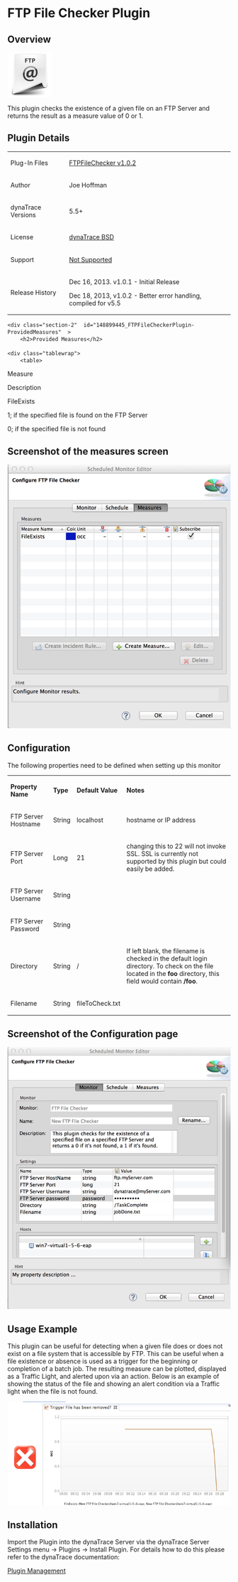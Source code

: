 <html xmlns="http://www.w3.org/1999/xhtml">
<head>
    <title>FTP File Checker Plugin</title>
    <meta http-equiv="Content-Type" content="text/html; charset=UTF-8"/>
    <meta http-equiv="X-UA-Compatible" content="IE=EmulateIE8" />
    <meta content="Scroll Wiki Publisher" name="generator"/>
    <link type="text/css" rel="stylesheet" href="css/blueprint/liquid.css" media="screen, projection"/>
    <link type="text/css" rel="stylesheet" href="css/blueprint/print.css" media="print"/>
    <link type="text/css" rel="stylesheet" href="css/content-style.css" media="screen, projection, print"/>
    <link type="text/css" rel="stylesheet" href="css/screen.css" media="screen, projection"/>
    <link type="text/css" rel="stylesheet" href="css/print.css" media="print"/>
</head>
<body>
                <h1>FTP File Checker Plugin</h1>
    <div class="section-2"  id="148899445_FTPFileCheckerPlugin-Overview"  >
        <h2>Overview</h2>
    <p>
    </p>
            <img src="images_community/download/attachments/148899445/icon.png" alt="images_community/download/attachments/148899445/icon.png" class="confluence-embedded-image" />
            <p>
This plugin checks the existence of a given file on an FTP Server and returns the result as a measure value of 0 or 1.    </p>
    </div>
    <div class="section-2"  id="148899445_FTPFileCheckerPlugin-PluginDetails"  >
        <h2>Plugin Details</h2>
    <div class="tablewrap">
        <table>
<thead class=" "></thead><tfoot class=" "></tfoot><tbody class=" ">    <tr>
            <td rowspan="1" colspan="1">
        <p>
Plug-In Files    </p>
            </td>
                <td rowspan="1" colspan="1">
        <p>
<a href="attachments_149554230_1_com.dynatrace.FTPFileChecker_1.0.2.jar">FTPFileChecker v1.0.2</a>    </p>
            </td>
        </tr>
    <tr>
            <td rowspan="1" colspan="1">
        <p>
Author    </p>
            </td>
                <td rowspan="1" colspan="1">
        <p>
Joe Hoffman    </p>
            </td>
        </tr>
    <tr>
            <td rowspan="1" colspan="1">
        <p>
dynaTrace Versions    </p>
            </td>
                <td rowspan="1" colspan="1">
        <p>
5.5+    </p>
            </td>
        </tr>
    <tr>
            <td rowspan="1" colspan="1">
        <p>
License    </p>
            </td>
                <td rowspan="1" colspan="1">
        <p>
<a href="attachments_5275722_2_dynaTraceBSD.txt">dynaTrace BSD</a>    </p>
            </td>
        </tr>
    <tr>
            <td rowspan="1" colspan="1">
        <p>
Support    </p>
            </td>
                <td rowspan="1" colspan="1">
        <p>
<a href="https://community/display/DL/Support+Levels">Not Supported</a>    </p>
            </td>
        </tr>
    <tr>
            <td rowspan="1" colspan="1">
        <p>
Release History    </p>
            </td>
                <td rowspan="1" colspan="1">
        <p>
Dec 16, 2013.  v1.0.1 - Initial Release    </p>
    <p>
Dec 18, 2013, v1.0.2 - Better error handling, compiled for v5.5    </p>
            </td>
        </tr>
</tbody>        </table>
            </div>
    </div>
    
    <div class="section-2"  id="148899445_FTPFileCheckerPlugin-ProvidedMeasures"  >
        <h2>Provided Measures</h2>
    
    <div class="tablewrap">
        <table>
<thead class=" ">    <tr>
            <td rowspan="1" colspan="1">
        <p>
Measure    </p>
            </td>
                <td rowspan="1" colspan="1">
        <p>
Description    </p>
            </td>
        </tr>
</thead><tfoot class=" "></tfoot><tbody class=" ">    <tr>
            <td rowspan="1" colspan="1">
        <p>
FileExists    </p>
            </td>
                <td rowspan="1" colspan="1">
        <p>
1; if the specified file is found on the FTP Server    </p>
    <p>
0; if the specified file is not found    </p>
            </td>
        </tr>
</tbody>        </table>
            </div>
    </div>
    <div class="section-2"  id="148899445_FTPFileCheckerPlugin-Screenshotofthemeasuresscreen"  >
        <h2>Screenshot of the measures screen</h2>
    <p>
            <img src="images_community/download/attachments/148899445/Measures.png" alt="images_community/download/attachments/148899445/Measures.png" class="" />
            </p>
    </div>
    <div class="section-2"  id="148899445_FTPFileCheckerPlugin-Configuration"  >
        <h2>Configuration</h2>
    <p>
The following properties need to be defined when setting up this monitor    </p>
    <div class="tablewrap">
        <table>
<thead class=" "></thead><tfoot class=" "></tfoot><tbody class=" ">    <tr>
            <td rowspan="1" colspan="1">
        <p>
<strong class=" ">Property Name</strong>    </p>
            </td>
                <td rowspan="1" colspan="1">
        <p>
<strong class=" ">Type</strong>    </p>
            </td>
                <td rowspan="1" colspan="1">
        <p>
<strong class=" ">Default Value</strong>    </p>
            </td>
                <td rowspan="1" colspan="1">
        <p>
<strong class=" ">Notes</strong>    </p>
            </td>
        </tr>
    <tr>
            <td rowspan="1" colspan="1">
        <p>
FTP Server Hostname    </p>
            </td>
                <td rowspan="1" colspan="1">
        <p>
String    </p>
            </td>
                <td rowspan="1" colspan="1">
        <p>
localhost    </p>
            </td>
                <td rowspan="1" colspan="1">
        <p>
hostname or IP address    </p>
            </td>
        </tr>
    <tr>
            <td rowspan="1" colspan="1">
        <p>
FTP Server Port    </p>
            </td>
                <td rowspan="1" colspan="1">
        <p>
Long    </p>
            </td>
                <td rowspan="1" colspan="1">
        <p>
21    </p>
            </td>
                <td rowspan="1" colspan="1">
        <p>
changing this to 22 will not invoke SSL.  SSL is currently not supported by this plugin but could easily be added.    </p>
            </td>
        </tr>
    <tr>
            <td rowspan="1" colspan="1">
        <p>
FTP Server Username    </p>
            </td>
                <td rowspan="1" colspan="1">
        <p>
String    </p>
            </td>
                <td rowspan="1" colspan="1">
        <p>
    </p>
            </td>
                <td rowspan="1" colspan="1">
        <p>
    </p>
            </td>
        </tr>
    <tr>
            <td rowspan="1" colspan="1">
        <p>
FTP Server Password    </p>
            </td>
                <td rowspan="1" colspan="1">
        <p>
String    </p>
            </td>
                <td rowspan="1" colspan="1">
        <p>
    </p>
            </td>
                <td rowspan="1" colspan="1">
        <p>
    </p>
            </td>
        </tr>
    <tr>
            <td rowspan="1" colspan="1">
        <p>
Directory    </p>
            </td>
                <td rowspan="1" colspan="1">
        <p>
String    </p>
            </td>
                <td rowspan="1" colspan="1">
        <p>
/    </p>
            </td>
                <td rowspan="1" colspan="1">
        <p>
If left blank, the filename is checked in the default login directory.  To check on the file located in the <strong class=" ">foo</strong> directory, this field would contain <strong class=" ">/foo</strong>.    </p>
            </td>
        </tr>
    <tr>
            <td rowspan="1" colspan="1">
        <p>
Filename    </p>
            </td>
                <td rowspan="1" colspan="1">
        <p>
String    </p>
            </td>
                <td rowspan="1" colspan="1">
        <p>
fileToCheck.txt    </p>
            </td>
                <td rowspan="1" colspan="1">
        <p>
    </p>
            </td>
        </tr>
</tbody>        </table>
            </div>
    </div>
    <div class="section-2"  id="148899445_FTPFileCheckerPlugin-ScreenshotoftheConfigurationpage"  >
        <h2>Screenshot of the Configuration page</h2>
    <p>
            <img src="images_community/download/attachments/148899445/Settings_Example_set.png" alt="images_community/download/attachments/148899445/Settings_Example_set.png" class="" />
            </p>
    </div>
    <div class="section-2"  id="148899445_FTPFileCheckerPlugin-UsageExample"  >
        <h2>Usage Example</h2>
    <p>
This plugin can be useful for detecting when a given file does or does not exist on a file system that is accessible by FTP.   This can be useful when a file existence or absence is used as a trigger for the beginning or completion of a batch job. The resulting measure can be plotted, displayed as a Traffic Light, and alerted upon via an action. Below is an example of showing the status of the file and showing an alert condition via a Traffic light when the file is not found.    </p>
    <p>
            <img src="images_community/download/attachments/148899445/Usage.png" alt="images_community/download/attachments/148899445/Usage.png" class="" />
            </p>
    </div>
    <div class="section-2"  id="148899445_FTPFileCheckerPlugin-Installation"  >
        <h2>Installation</h2>
    <p>
Import the Plugin into the dynaTrace Server via the dynaTrace Server Settings menu -&gt; Plugins -&gt; Install Plugin. For details how to do this please refer to the dynaTrace documentation:    </p>
    <p>
    </p>
    <p>
<a href="https://community/display/DOCDT55/Plugin+Management">Plugin Management</a>    </p>
    </div>
            </div>
        </div>
        <div class="footer">
        </div>
    </div>
</body>
</html>
